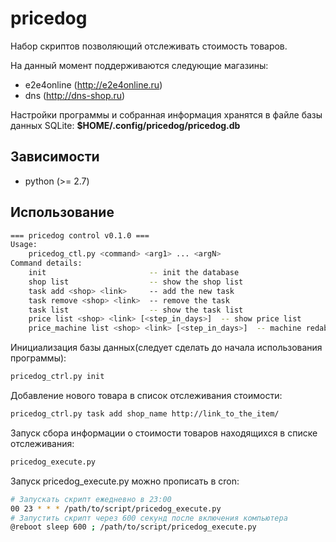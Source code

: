 # pricedog
Набор скриптов позволяющий отслеживать стоимость товаров.

На данный момент поддерживаются следующие магазины:
* e2e4online (http://e2e4online.ru)
* dns (http://dns-shop.ru)

Настройки программы и собранная информация хранятся в файле
базы данных SQLite: **$HOME/.config/pricedog/pricedog.db**

## Зависимости
* python (>= 2.7)

## Использование
```bash
=== pricedog control v0.1.0 ===
Usage:
    pricedog_ctl.py <command> <arg1> ... <argN>
Command details:
    init                       -- init the database
    shop list                  -- show the shop list
    task add <shop> <link>     -- add the new task
    task remove <shop> <link>  -- remove the task
    task list                  -- show the task list 
    price list <shop> <link> [<step_in_days>]  -- show price list
    price_machine list <shop> <link> [<step_in_days>]  -- machine redable pricelist
```

Инициализация базы данных(следует сделать до начала использования программы):
```bash
pricedog_ctrl.py init
```

Добавление нового товара в список отслеживания стоимости:
```bash
pricedog_ctrl.py task add shop_name http://link_to_the_item/
```

Запуск сбора информации о стоимости товаров находящихся в списке отслеживания:
```bash
pricedog_execute.py
```

Запуск pricedog_execute.py можно прописать в cron:
```bash
# Запускать скрипт ежедневно в 23:00
00 23 * * * /path/to/script/pricedog_execute.py
# Запустить скрипт через 600 секунд после включения компьютера
@reboot sleep 600 ; /path/to/script/pricedog_execute.py
```
